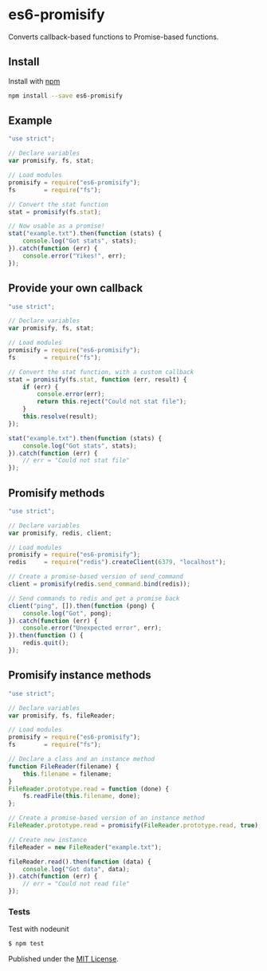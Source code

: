 # es6-promisify

Converts callback-based functions to Promise-based functions.

## Install

Install with [npm](https://npmjs.org/package/es6-promisify)

```bash
npm install --save es6-promisify
```

## Example

```js
"use strict";

// Declare variables
var promisify, fs, stat;

// Load modules
promisify = require("es6-promisify");
fs        = require("fs");

// Convert the stat function
stat = promisify(fs.stat);

// Now usable as a promise!
stat("example.txt").then(function (stats) {
    console.log("Got stats", stats);
}).catch(function (err) {
    console.error("Yikes!", err);
});
```

## Provide your own callback
```js
"use strict";

// Declare variables
var promisify, fs, stat;

// Load modules
promisify = require("es6-promisify");
fs        = require("fs");

// Convert the stat function, with a custom callback
stat = promisify(fs.stat, function (err, result) {
    if (err) {
        console.error(err);
        return this.reject("Could not stat file");
    }
    this.resolve(result);
});

stat("example.txt").then(function (stats) {
    console.log("Got stats", stats);
}).catch(function (err) {
    // err = "Could not stat file"
});
```

## Promisify methods
```js
"use strict";

// Declare variables
var promisify, redis, client;

// Load modules
promisify = require("es6-promisify");
redis     = require("redis").createClient(6379, "localhost");

// Create a promise-based version of send_command
client = promisify(redis.send_command.bind(redis));

// Send commands to redis and get a promise back
client("ping", []).then(function (pong) {
    console.log("Got", pong);
}).catch(function (err) {
    console.error("Unexpected error", err);
}).then(function () {
    redis.quit();
});
```

## Promisify instance methods
```js
"use strict";

// Declare variables
var promisify, fs, fileReader;

// Load modules
promisify = require("es6-promisify");
fs        = require("fs");

// Declare a class and an instance method
function FileReader(filename) {
    this.filename = filename;
}
FileReader.prototype.read = function (done) {
    fs.readFile(this.filename, done);
};

// Create a promise-based version of an instance method
FileReader.prototype.read = promisify(FileReader.prototype.read, true);

// Create new instance
fileReader = new FileReader("example.txt");

fileReader.read().then(function (data) {
    console.log("Got data", data);
}).catch(function (err) {
    // err = "Could not read file"
});
```

### Tests
Test with nodeunit
```bash
$ npm test
```

Published under the [MIT License](http://opensource.org/licenses/MIT).
